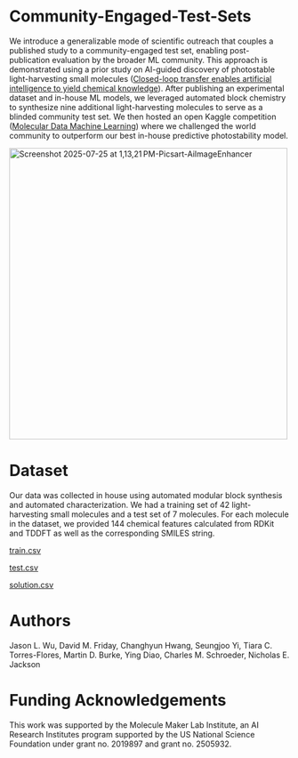 # Community-Engaged-Test-Sets
We introduce a generalizable mode of scientific outreach that couples a published study to a community-engaged test set, enabling post-publication evaluation by the broader ML community. This approach is demonstrated using a prior study on AI-guided discovery of photostable light-harvesting small molecules (<a href="https://doi.org/10.1038/s41586-024-07892-1">Closed-loop transfer enables artificial intelligence to yield chemical knowledge</a>). After publishing an experimental dataset and in-house ML models, we leveraged automated block chemistry to synthesize nine additional light-harvesting molecules to serve as a blinded community test set. We then hosted an open Kaggle competition (<a href="https://www.kaggle.com/competitions/molecular-machine-learning">Molecular Data Machine Learning</a>) where we challenged the world community to outperform our best in-house predictive photostability model. 


<img width="500" height="524" alt="Screenshot 2025-07-25 at 1,13,21 PM-Picsart-AiImageEnhancer" src="https://github.com/user-attachments/assets/5eb3f7ed-a5b4-4b98-88e9-431e31e65049" />



# Dataset
Our data was collected in house using automated modular block synthesis and automated characterization. We had a training set of 42 light-harvesting small molecules and a test set of 7 molecules. For each molecule in the dataset, we provided 144 chemical features calculated from RDKit and TDDFT as well as the corresponding SMILES string.

<a href="https://github.com/Jasonwu617/Community-Engaged-Test-Sets/blob/main/train.csv">train.csv</a>

<a href="https://github.com/Jasonwu617/Community-Engaged-Test-Sets/blob/main/test.csv">test.csv</a>

<a href="https://github.com/Jasonwu617/Community-Engaged-Test-Sets/blob/main/solution.csv">solution.csv</a>



# Authors
Jason L. Wu, David M. Friday, Changhyun Hwang, Seungjoo Yi, Tiara C. Torres-Flores, Martin D. Burke, Ying Diao, Charles M. Schroeder, Nicholas E. Jackson

# Funding Acknowledgements
This work was supported by the Molecule Maker Lab Institute, an AI Research Institutes program supported by the US National Science Foundation under grant no. 2019897 and grant no. 2505932.





